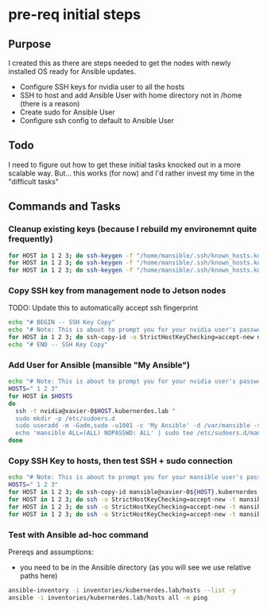 # pre-req initial steps

## Purpose
I created this as there are steps needed to get the nodes with newly installed OS ready for Ansible updates.  

* Configure SSH keys for nvidia user to all the hosts
* SSH to host and add Ansible User with home directory not in /home (there is a reason)
* Create sudo for Ansible User
* Configure ssh config to default to Ansible User 

## Todo
I need to figure out how to get these initial tasks knocked out in a more scalable way.  But... this works (for now) and I'd rather invest my time in the "difficult tasks"

## Commands and Tasks
### Cleanup existing keys (because I rebuild my environemnt quite frequently)
```bash
for HOST in 1 2 3; do ssh-keygen -f "/home/mansible/.ssh/known_hosts.kubernerdes.lab" -R "10.10.12.21${HOST}"; done
for HOST in 1 2 3; do ssh-keygen -f "/home/mansible/.ssh/known_hosts.kubernerdes.lab" -R "xavier-0${HOST}.kubernerdes.lab"; done
for HOST in 1 2 3; do ssh-keygen -f "/home/mansible/.ssh/known_hosts.kubernerdes.lab" -R "xavier-0${HOST}"; done
```

### Copy SSH key from management node to Jetson nodes
TODO: Update this to automatically accept ssh fingerprint
```bash
echo "# BEGIN -- SSH Key Copy"
echo "# Note: This is about to prompt you for your nvidia user's password."
for HOST in 1 2 3; do ssh-copy-id -o StrictHostKeyChecking=accept-new nvidia@xavier-0${HOST}.kubernerdes.lab; done
echo "# END -- SSH Key Copy"
```

### Add User for Ansible (mansible "My Ansible")
```bash
echo "# Note: This is about to prompt you for your nvidia user's password."
HOSTS=" 1 2 3"
for HOST in $HOSTS
do
  ssh -t nvidia@xavier-0$HOST.kubernerdes.lab "
  sudo mkdir -p /etc/sudoers.d
  sudo useradd -m -Gadm,sudo -u1001 -c 'My Ansible' -d /var/mansible -s /bin/bash -p '\$y\$j9T\$Ug0Hazie0m6D4TXqkk0Uh0\$fEB2zDsPbm6FIl3tvT9KoXXQBUVkOj3LhP4/pjjbty9' mansible
  echo 'mansible ALL=(ALL) NOPASSWD: ALL' | sudo tee /etc/sudoers.d/mansible-nopasswd-all"
done
```

### Copy SSH Key to hosts, then test SSH + sudo connection
```bash
echo "# Note: This is about to prompt you for your mansible user's password."
HOSTS=" 1 2 3"
for HOST in 1 2 3; do ssh-copy-id mansible@xavier-0${HOST}.kubernerdes.lab; done
for HOST in 1 2 3; do ssh -o StrictHostKeyChecking=accept-new -t mansible@xavier-0${HOST}.kubernerdes.lab "sudo uptime"; done
for HOST in 1 2 3; do ssh -o StrictHostKeyChecking=accept-new -t mansible@xavier-0${HOST} "sudo uptime"; done
for HOST in 1 2 3; do ssh -o StrictHostKeyChecking=accept-new -t mansible@10.10.12.21${HOST} "sudo uptime"; done
```

### Test with Ansible ad-hoc command
Prereqs and assumptions:
* you need to be in the Ansible directory (as you will see we use relative paths here)
```bash
ansible-inventory -i inventories/kubernerdes.lab/hosts --list -y
ansible -i inventories/kubernerdes.lab/hosts all -m ping
```
